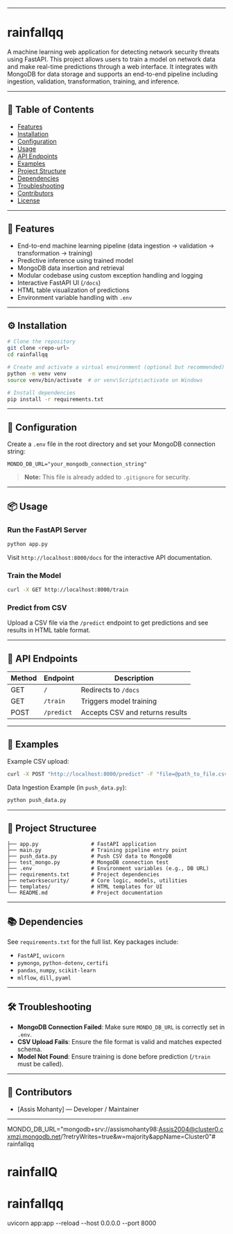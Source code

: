 
---

# rainfallqq

A machine learning web application for detecting network security threats using FastAPI. This project allows users to train a model on network data and make real-time predictions through a web interface. It integrates with MongoDB for data storage and supports an end-to-end pipeline including ingestion, validation, transformation, training, and inference.

---

## 📑 Table of Contents

* [Features](#features)
* [Installation](#installation)
* [Configuration](#configuration)
* [Usage](#usage)
* [API Endpoints](#api-endpoints)
* [Examples](#examples)
* [Project Structure](#project-structure)
* [Dependencies](#dependencies)
* [Troubleshooting](#troubleshooting)
* [Contributors](#contributors)
* [License](#license)

---

## 🚀 Features

* End-to-end machine learning pipeline (data ingestion → validation → transformation → training)
* Predictive inference using trained model
* MongoDB data insertion and retrieval
* Modular codebase using custom exception handling and logging
* Interactive FastAPI UI (`/docs`)
* HTML table visualization of predictions
* Environment variable handling with `.env`

---

## ⚙️ Installation

```bash
# Clone the repository
git clone <repo-url>
cd rainfallqq

# Create and activate a virtual environment (optional but recommended)
python -m venv venv
source venv/bin/activate  # or venv\Scripts\activate on Windows

# Install dependencies
pip install -r requirements.txt
```

---

## 🔧 Configuration

Create a `.env` file in the root directory and set your MongoDB connection string:

```env
MONDO_DB_URL="your_mongodb_connection_string"
```

> **Note:** This file is already added to `.gitignore` for security.

---

## 📦 Usage

### Run the FastAPI Server

```bash
python app.py
```

Visit `http://localhost:8000/docs` for the interactive API documentation.

### Train the Model

```bash
curl -X GET http://localhost:8000/train
```

### Predict from CSV

Upload a CSV file via the `/predict` endpoint to get predictions and see results in HTML table format.

---

## 🧪 API Endpoints

| Method | Endpoint   | Description                     |
| ------ | ---------- | ------------------------------- |
| GET    | `/`        | Redirects to `/docs`            |
| GET    | `/train`   | Triggers model training         |
| POST   | `/predict` | Accepts CSV and returns results |

---

## 🧾 Examples

Example CSV upload:

```bash
curl -X POST "http://localhost:8000/predict" -F "file=@path_to_file.csv"
```

Data Ingestion Example (in `push_data.py`):

```bash
python push_data.py
```

---

## 🧱 Project Structuree

```
├── app.py                 # FastAPI application
├── main.py                # Training pipeline entry point
├── push_data.py           # Push CSV data to MongoDB
├── test_mongo.py          # MongoDB connection test
├── .env                   # Environment variables (e.g., DB URL)
├── requirements.txt       # Project dependencies
├── networksecurity/       # Core logic, models, utilities
├── templates/             # HTML templates for UI
└── README.md              # Project documentation
```

---

## 📚 Dependencies

See `requirements.txt` for the full list. Key packages include:

* `FastAPI`, `uvicorn`
* `pymongo`, `python-dotenv`, `certifi`
* `pandas`, `numpy`, `scikit-learn`
* `mlflow`, `dill`, `pyaml`

---

## 🛠️ Troubleshooting

* **MongoDB Connection Failed**: Make sure `MONDO_DB_URL` is correctly set in `.env`.
* **CSV Upload Fails**: Ensure the file format is valid and matches expected schema.
* **Model Not Found**: Ensure training is done before prediction (`/train` must be called).

---

## 👥 Contributors

* \[Assis Mohanty] — Developer / Maintainer

---



MONDO_DB_URL="mongodb+srv://assismohanty98:Assis2004@cluster0.cxmzj.mongodb.net/?retryWrites=true&w=majority&appName=Cluster0"# rainfallqq
# rainfallQ
# rainfallqq


uvicorn app:app --reload --host 0.0.0.0 --port 8000